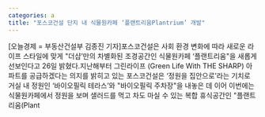 ```yaml
---
categories: a
title: "포스코건설 단지 내 식물원카페 ‘플랜트리움Plantrium’ 개발"
---
```

[오늘경제 = 부동산건설부 김종진 기자]포스코건설은 사회 환경 변화에 따라 새로운 라이프 스타일에 맞게 "더샵’만의 차별화된 조경공간인 식물원카페 ‘플랜트리움"을 새롭게 선보인다고 26일 밝혔다.지난해부터 그린라이프 (Green Life With THE SHARP) 아파트를 공급하겠다는 의지를 밝히고 있는 포스코건설은 ‘정원을 집안으로’라는 기치로 거실 내 정원인 ‘바이오필릭 테라스’와 "바이오필릭 주차장"을 내놓은 데 이어 이번에는 식물원카페에서 정원을 보며 샐러드를 먹고 차도 마실 수 있는 복합 휴식공간인 "플랜트리움(Plant